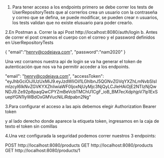 1. Para tener acceso a los endpoints primero se debe correr los tests de UserRepositoryTests que al correrlos
crea un usuario con la contraseña y correo que se defina, se puede modificar, se pueden crear n usuarios, 
los tests validan que no existe elusuario para poder crearlo.

2.En Postman 
  a. Correr la api Post http://localhost:8080/auth/login
  b. Antes de correr el post creamos el cuerpo con el correo y el password definidos
    en UserRepositoryTests

   {
    "email":"henry@codejava.com",
    "password":"nam2020"
   }


Una vez corramos nuestra api de login se va ha generar el token de autenticación que nos va ha permitir
acceder a los endpoints.

 "email": "henry@codejava.com",
    "accessToken": "eyJhbGciOiJIUzUxMiJ9.eyJzdWIiOiI1LGhlbnJ5QGNvZGVqYXZhLmNvbSIsImlzcyI6IkNvZGVKYXZhIiwiaWF0IjoxNjUyMjc3NjQyLCJleHAiOjE2NTIzNjQwNDJ9.Ze92p8paqQwCPYZmBeVcbTMChU1CgF_ioB_BM7ecXdphjpV7lp1ExSuepYGN1IyWBdOxGMVucNiLiRdpabn2Ng" 


3.Para configurar el acceso a las apis debemos elegir Authorization
                                                      Bearer token
                
y al lado derecho donde aparece la etiqueta token, ingresamos en la caja de texto el token sin comillas

4.Una vez configurada la seguridad podemos correr nuestros 3 endpoints:
  
POST http://localhost:8080/products
GET http://localhost:8080/products
GET http://localhost:8080/products/1


